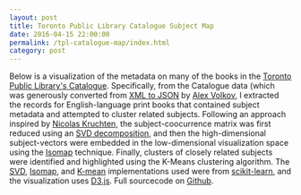 ```yaml
---
layout: post
title: Toronto Public Library Catalogue Subject Map
date: 2016-04-15 22:00:00
permalink: /tpl-catalogue-map/index.html
category: post
---
```


<link rel="stylesheet" type="text/css" href="/posts/tplCatalogueMap/css/style.css">

Below is a visualization of the metadata on many of the books in the [Toronto Public Library's Catalogue](http://opendata.tplcs.ca/). Specifically, from the Catalogue data (which was generously converted from [XML to JSON](https://github.com/avolkov/tpl-hackathon-xml2json) by [Alex Volkov](https://twitter.com/a_volkov), I extracted the records for English-language print books that contained subject metadata and attempted to cluster related subjects. Following an approach inspired by [Nicolas Kruchten](http://opensource.datacratic.com/mtlpy50/), the subject-coocurrence matrix was first reduced using an [SVD decomposition](https://en.wikipedia.org/wiki/Singular_value_decomposition), and then the high-dimensional subject-vectors were embedded in the low-dimensional visualization space using the [Isomap](https://en.wikipedia.org/wiki/Isomap) technique. Finally, clusters of closely related subjects were identified and highlighted using the K-Means clustering algorithm. The [SVD](http://scikit-learn.org/stable/modules/generated/sklearn.decomposition.TruncatedSVD.html), [Isomap](http://scikit-learn.org/stable/modules/generated/sklearn.manifold.Isomap.html), and [K-mean](http://scikit-learn.org/stable/modules/generated/sklearn.cluster.KMeans.html) implementations used were from [scikit-learn](http://scikit-learn.org/stable/index.html), and the visualization uses [D3.js](https://d3js.org/). Full sourcecode on [Github](https://github.com/rhydomako/rhydomako.ca/tree/master/posts/tplCatalogueMap).

<div id="viz"></div>

<script src="/posts/tplCatalogueMap/js/libs/d3.min.js" type="text/javascript"></script>
<script src="/posts/tplCatalogueMap/js/libs/d3-tip.min.js" type="text/javascript"></script>

<script src="/posts/tplCatalogueMap/js/script.js" type="text/javascript"></script>
